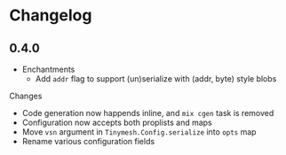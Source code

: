 # Changelog

## 0.4.0

* Enchantments 
	* Add `addr` flag to support (un)serialize with (addr, byte) style
	  blobs

Changes

- Code generation now happends inline, and `mix cgen` task is removed
- Configuration now accepts both proplists and maps
- Move `vsn` argument in `Tinymesh.Config.serialize` into `opts` map 
- Rename various configuration fields
